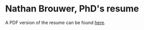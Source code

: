 
# Nathan Brouwer, PhD's resume

<!-- badges: start -->
<!-- badges: end -->


A PDF version of the resume can be found [here](https://github.com/brouwern/resume/blob/master/resume.pdf).

